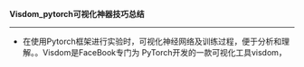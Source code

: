 **Visdom_pytorch可视化神器技巧总结**
***
- 在使用Pytorch框架进行实验时，可视化神经网络及训练过程，便于分析和理解。。Visdom是FaceBook专门为
  PyTorch开发的一款可视化工具visdom，